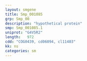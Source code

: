 ```yaml
---
layout: smgene
title: Smp_001085
grp: Smp_00
description: "hypothetical protein"
smp: Smp_001085.1
uniprot: "G4V5R2"
length:   972
cdd: "COG0439, cd06094, cl11403"
kk: ns
categories: sm
---
```

